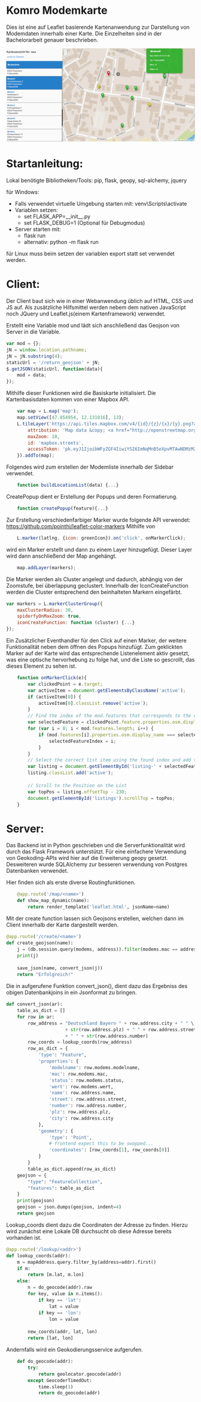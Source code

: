 # Komro Modemkarte

Dies ist eine auf Leaflet basierende Kartenanwendung zur Darstellung von Modemdaten innerhalb einer Karte.
Die Einzelheiten sind in der Bachelorarbeit genauer beschrieben.

![Komplettansicht über die Modems](https://github.com/madax8/BA/blob/master/static/images/Komplettansicht_15.02.2018.PNG)


# Startanleitung:
Lokal benötigte Bibliotheken/Tools: pip, flask, geopy, sql-alchemy, jquery

für Windows:
* Falls verwendet virtuelle Umgebung starten mit: venv\Scripts\activate
* Variablen setzen: 
    * set FLASK_APP=\_\_init\_\_.py
    * set FLASK_DEBUG=1             (Optional für Debugmodus)
* Server starten mit: 
    * flask run
    * alternativ: python -m flask run

für Linux muss beim setzen der variablen export statt set verwendet werden.

# Client:

Der Client baut sich wie in einer Webanwendung üblich auf HTML, CSS und JS auf. Als zusätzliche Hilfsmittel werden nebem dem nativen JavaScript noch JQuery und Leaflet.js(einem Kartenframework) verwendet.

 
Erstellt eine Variable mod und lädt sich anschließend das Geojson von Server in die Variable.

```javascript
var mod = {};
jN = window.location.pathname;
jN = jN.substring(4);
staticUrl = '/return_geojson' + jN;
$.getJSON(staticUrl, function(data){
    mod = data;
});
```
 
Mithilfe dieser Funktionen wird die Basiskarte initialisiert. Die Kartenbasisdaten kommen von einer Mapbox API. 
```javascript
    var map = L.map('map');
    map.setView([47.854954, 12.131016], 13);
    L.tileLayer('https://api.tiles.mapbox.com/v4/{id}/{z}/{x}/{y}.png?access_token={accessToken}',{
        attribution: 'Map data &copy; <a href="http://openstreetmap.org">OSM</a>, <a href="http://mapbox.com">Mapbox</a>',
        maxZoom: 18,
        id: 'mapbox.streets',
        accessToken: 'pk.eyJ1IjoibWFyZGF4IiwiYSI6ImNqMnB5eXpvMTAwNDMzM2xrdDF0eW02bTkifQ.VxANLxzX8ALvUIDG7y6FLQ'
    }).addTo(map);
 ```
Folgendes wird zum erstellen der Modemliste innerhalb der Sidebar verwendet.

```javascript
    function buildLocationList(data) {...}
```
 
CreatePopup dient er Erstellung der Popups und deren Formatierung.
```javascript
    function createPopup(feature){...}
```   
Zur Erstellung verschiedenfarbiger Marker wurde folgende API verwendet: https://github.com/pointhi/leaflet-color-markers
Mithilfe von
```javascript
    L.marker(latlng, {icon: greenIcon}).on('click', onMarkerClick); 
```    
wird ein Marker erstellt und dann zu einem Layer hinzugefügt. Dieser Layer wird dann anschließend der Map angehängt.
```javascript
    map.addLayer(markers);
```
Die Marker werden als Cluster angelegt und dadurch, abhängig von der Zoomstufe, bei überlappung geclustert. Innerhalb der IconCreateFunction werden die Cluster entsprechend den beinhalteten Markern eingefärbt.
```javascript
var markers = L.markerClusterGroup({
    maxClusterRadius: 30,
    spiderfyOnMaxZoom: true,
    iconCreateFunction: function (cluster) {...}
});
```

Ein Zusätzlicher Eventhandler für den Click auf einen Marker, der weitere Funktionalität neben dem öffnen des Popups hinzufügt. Zum geklickten Marker auf der Karte wird das entsprechende Listenelement aktiv gesetzt, was eine optische hervorhebung zu folge hat, und die Liste so gescrollt, das dieses Element zu sehen ist.
```javascript
    function onMarkerClick(e){
        var clickedPoint = e.target;
        var activeItem = document.getElementsByClassName('active');
        if (activeItem[0]) {
            activeItem[0].classList.remove('active');
        }
        // Find the index of the mod.features that corresponds to the clickedPoint that fired the event listener
        var selectedFeature = clickedPoint.feature.properties.osm.display_name;
        for (var i = 0; i < mod.features.length; i++) {
            if (mod.features[i].properties.osm.display_name === selectedFeature) {
                selectedFeatureIndex = i;
            }
        }
        // Select the correct list item using the found index and add the active class
        var listing = document.getElementById('listing-' + selectedFeatureIndex);
        listing.classList.add('active');

        // Scroll to the Position on the List
        var topPos = listing.offsetTop - 230;
        document.getElementById('listings').scrollTop = topPos;
    }
```

# Server:

Das Backend ist in Python geschrieben und die Serverfunktionalität wird durch das Flask Framework unterstützt. Für eine einfachere Verwendung von Geokoding-APIs wird hier auf die Erweiterung geopy gesetzt. Desweiteren wurde SQLAlchemy zur besseren verwendung von Postgres Datenbanken verwendet.

Hier finden sich als erste diverse Routingfunktionen.
```python
    @app.route('/map/<name>')
    def show_map_dynamic(name):
        return render_template('leaflet.html', jsonName=name)
```
Mit der create function lassen sich Geojsons erstellen, welchen dann im Client innerhalb der Karte dargestellt werden. 
```python
@app.route('/create/<name>')
def create_geojson(name):
    j = (db.session.query(modems, address)).filter(modems.mac == address.mac)
    print(j)

    save_json(name, convert_json(j))
    return "Erfolgreich!"
```
Die in aufgerufene Funktion convert_json(), dient dazu das Ergebniss des obigen Datenbankjoins in ein Jsonformat zu bringen.
```python
def convert_json(ar):
    table_as_dict = []
    for row in ar:
        row_address = "Deutschland Bayern " + row.address.city + " " \
                      + str(row.address.plz) + " " + row.address.street \
                      + " " + str(row.address.number)
        row_coords = lookup_coords(row_address)
        row_as_dict = {
            'type': "Feature",
            'properties': {
                'modelname': row.modems.modelname,
                'mac': row.modems.mac,
                'status': row.modems.status,
                'wert': row.modems.wert,
                'name': row.address.name,
                'street': row.address.street,
                'number': row.address.number,
                'plz': row.address.plz,
                'city': row.address.city
            },
            'geometry': {
                'type': 'Point',
                # frontend expect this to be swapped...
                'coordinates': [row_coords[1], row_coords[0]]
            }
        }
        table_as_dict.append(row_as_dict)
    geojson = {
        "type": "FeatureCollection",
        "features": table_as_dict
    }
    print(geojson)
    geojson = json.dumps(geojson, indent=4)
    return geojson
```
Lookup_coords dient dazu die Coordinaten der Adresse zu finden. Hierzu wird zunächst eine Lokale DB durchsucht ob diese Adresse bereits vorhanden ist.
```python
@app.route('/lookup/<addr>')
def lookup_coords(addr):
    m = mapAddress.query.filter_by(address=addr).first()
    if m:
        return [m.lat, m.lon]
    else:
        n = do_geocode(addr).raw
        for key, value in n.items():
            if key == 'lat':
                lat = value
            if key == 'lon':
                lon = value

        new_coords(addr, lat, lon)
        return [lat, lon]
```

Andernfalls wird ein Geokodierungsservice aufgerufen.
```python
    def do_geocode(addr):
        try:
            return geolocator.geocode(addr)
        except GeocoderTimedOut:
            time.sleep(1)
            return do_geocode(addr)
``` 

